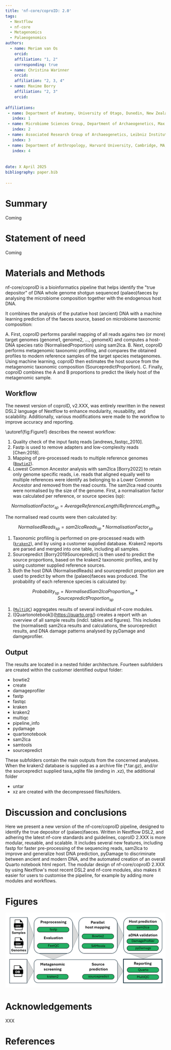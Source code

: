 ```yaml
---
title: 'nf-core/coproID: 2.0'
tags:
  - Nextflow
  - nf-core
  - Metagenomics
  - Palaeogenomics
authors:
  - name: Meriam van Os
    orcid:
    affiliation: "1, 2"
    corresponding: true
  - name: Christina Warinner
    orcid:
    affiliation: "2, 3, 4"
  - name: Maxime Borry
    affiliation: "2, 3"
    orcid:

affiliations:
 - name: Department of Anatomy, University of Otago, Dunedin, New Zealand
   index: 1
 - name: Microbiome Sciences Group, Department of Archaeogenetics, Max Planck Institute for Evolutionary Anthropology, Leipzig, Germany
   index: 2
 - name: Associated Research Group of Archaeogenetics, Leibniz Institute for Natural Product Research and Infection Biology Hans Knöll Institute, Jena, Germany
   index: 3
 - name: Department of Anthropology, Harvard University, Cambridge, MA, USA
   index: 4


date: X April 2025
bibliography: paper.bib

---
```


# Summary

Coming

# Statement of need

Coming


# Materials and Methods

nf-core/coproID is a bioinformatics pipeline that helps identify the "true depositor" of DNA whole genome shotgun sequenced (palaeo)faeces by analysing the microbiome composition together with the endogenous host DNA.

It combines the analysis of the putative host (ancient) DNA with a machine learning prediction of the faeces source, based on microbiome taxonomic composition:

A. First, coproID performs parallel mapping of all reads agains two (or more) target genomes (genome1, genome2, ..., genomeX) and computes a host-DNA species ratio (NormalisedProportion) using sam2lca.
B. Next, coproID performs metagenomic taxonomic profiling, and compares the obtained profiles to modern reference samples of the target species metagenomes. Using machine learning, coproID then estimates the host source from the metagenomic taxonomic composition (SourcepredictProportion).
C. Finally, coproID combines the A and B proportions to predict the likely host of the metagenomic sample.

## Workflow

The newest version of coproID, v2.XXX, was entirely rewritten in the newest DSL2 language of Nextflow to enhance modularity, reusability, and scalability. Additionally, various modifications were made to the workflow to improve accuracy and reporting.

\autoref{fig:Figure1} describes the newest workflow:


1. Quality check of the input fastq reads [andrews_fastqc_2010].
1. Fastp is used to remove adapters and low-complexity reads [Chen:2018].
1. Mapping of pre-processed reads to multiple reference genomes ([`Bowtie2`](https://bowtie-bio.sourceforge.net/bowtie2)).
1. Lowest Common Ancestor analysis with sam2lca [Borry2022] to retain only genome specific reads, i.e. reads that aligned equally well to multiple references were identify as belonging to a Lower Common Ancestor and removed from the read counts. The sam2lca read counts were normalised by the size of the genome. First, a normalisation factor was calculated per reference, or source species (sp):

$$
NormalisationFactor_{sp}  = AverageReferenceLength / ReferenceLength_{sp}
$$

The normalised read counts were then calculated by:

$$
NormalisedReads_{sp}  = sam2lcaReads_{sp} * NormalisationFactor_{sp}
$$

1. Taxonomic profiling is performed on pre-processed reads with ([`kraken2`](https://ccb.jhu.edu/software/kraken2/)), and by using a customer supplied database. Kraken2 reports are parsed and merged into one table, including all samples.
1. Sourcepredict [Borry2019Sourcepredict] is then used to predict the source proportions, based on the kraken2 taxonomic profiles, and by using customer supplied reference sources.
1. Both the host DNA (NormalisedReads) and sourcepredict proportion are used to predict by whom the (palaeo)faeces was produced. The probability of each reference species is calculated by:

$$
Probability_{sp}  = NormalisedSam2lcaProportion_{sp} * SourcepredictProportion_{sp}
$$

1. ([`MultiQC`](http://multiqc.info/)) aggregates results of several individual nf-core modules.
1. ([Quartonotebook])(https://quarto.org/) creates a report with an overview of all sample results (indcl. tables and figures). This includes the (normalised) sam2lca results and calculations, the sourcepredict results, and DNA damage patterns analysed by pyDamage and damgeprofiler.

## Output

The results are located in a nested folder architecture. Fourteen subfolders are created within the customer identified output folder:
- bowtie2
- create
- damageprofiler
- fastp
- fastqc
- kraken
- kraken2
- multiqc
- pipeline_info
- pydamage
- quartonotebook
- sam2lca
- samtools
- sourcepredict

These subfolders contain the main outputs from the concerned analyses. When the kraken2 database is supplied as a archive file (*.tar.gz), and/or the sourcepredict supplied taxa_sqlite file (ending in .xz), the additional folder
- untar
- xz
are created with the decompressed files/folders.

# Discussion and conclusions

Here we present a new version of the nf-core/coproID pipeline, designed to identify the true depositor of (palaeo)faeces. Written in Nextflow DSL2, and adhering the latest nf-core standards and guidelines,  coproID 2.XXX is more modular, reusable, and scalable. It includes several new features, including fastp for faster pre-processing of the sequencing reads, sam2lca to improve and generalize host DNA prediction, pyDamage to discriminate between ancient and modern DNA, and the automated creation of an overall Quarto notebook html report. The modular design of nf-core/coproID 2.XXX by using Nextflow's most recent DSL2 and nf-core modules, also makes it easier for users to customise the pipeline, for example by adding more modules and workflows.

# Figures

![Flowchart of nf-core/coproID workflow.\label{fig:Figure1}](coproid_figure.png)


# Acknowledgements

XXX

# References
